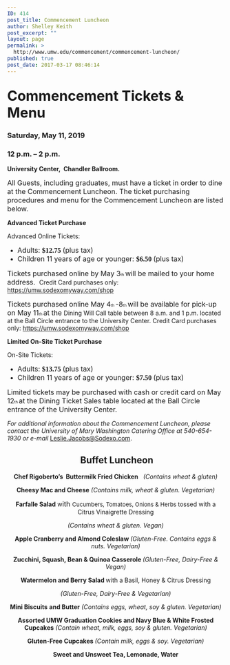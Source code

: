 ```yaml
---
ID: 414
post_title: Commencement Luncheon
author: Shelley Keith
post_excerpt: ""
layout: page
permalink: >
  http://www.umw.edu/commencement/commencement-luncheon/
published: true
post_date: 2017-03-17 08:46:14
---
```

<h2 style="text-align: left"><span style="font-size: xx-large"><strong>Commencement Tickets &amp; Menu</strong> </span></h2>
<h3 style="text-align: left"><strong>Saturday, May 11, 2019</strong></h3>
<h3><strong>12 p.m. – 2 p.m.</strong></h3>
<strong>University Center,  Chandler Ballroom.</strong>

<span style="font-size: medium">All Guests, including graduates, must have a ticket in order to dine at the Commencement Luncheon. The ticket purchasing procedures and menu for the Commencement Luncheon are listed below. </span>

<strong>Advanced Ticket Purchase</strong>

Advanced Online Tickets:
<ul>
 	<li><span style="font-size: medium">Adults: </span><b><span style="font-family: Cambria,Cambria;font-size: medium">$12.75 </span></b><span style="font-size: medium">(plus tax) </span></li>
 	<li><span style="font-size: medium">Children 11 years of age or younger: </span><b><span style="font-family: Cambria,Cambria;font-size: medium">$6.50 </span></b><span style="font-size: medium">(plus tax) </span></li>
</ul>
<span style="font-size: medium">Tickets purchased online by May 3</span><span style="font-size: xx-small">th </span><span style="font-size: medium">will be mailed to your home address.  </span>Credit Card purchases only: <a href="https://umw.sodexomyway.com/shop">https://umw.sodexomyway.com/shop</a>

<span style="font-size: medium">Tickets purchased online May 4</span><span style="font-size: xx-small">th </span><span style="font-size: medium">-8</span><span style="font-size: xx-small">th </span><span style="font-size: medium">will be available for pick-up on May 11</span><span style="font-size: xx-small">th </span><span style="font-size: medium">at the </span>Dining Will Call table between 8 a.m. and 1 p.m. located at the Ball Circle entrance to the University Center. Credit Card purchases only: <a href="https://umw.sodexomyway.com/shop">https://umw.sodexomyway.com/shop</a>

<strong>Limited On-Site Ticket Purchase</strong>

On-Site Tickets:
<ul>
 	<li><span style="font-size: medium">Adults: </span><b><span style="font-family: Cambria,Cambria;font-size: medium">$13.75 </span></b><span style="font-size: medium">(plus tax) </span></li>
 	<li><span style="font-size: medium">Children 11 years of age or younger: </span><b><span style="font-family: Cambria,Cambria;font-size: medium">$7.50 </span></b><span style="font-size: medium">(plus tax) </span></li>
</ul>
<span style="font-size: medium">Limited tickets may be purchased with cash or credit card on May 12</span><span style="font-size: xx-small">th </span><span style="font-size: medium">at the Dining Ticket Sales table located at the Ball Circle entrance of the University Center. </span>

<em>For additional information about the Commencement Luncheon, please contact the University of Mary Washington Catering Office at 540-654-1930 or e-mail </em><a href="http://Leslie.Jacobs@Sodexo.com.">Leslie.Jacobs@Sodexo.com.</a>
<h2 style="text-align: center"><strong> Buffet Luncheon </strong></h2>
<p style="text-align: center"><strong>Chef Rigoberto’s  Buttermilk Fried Chicken</strong>   <em>(Contains wheat &amp; gluten)</em></p>
<p style="text-align: center"><strong>Cheesy Mac and Cheese</strong><em> (Contains milk, wheat &amp; gluten. Vegetarian)</em></p>
<p style="text-align: center"><strong>Farfalle Salad</strong> w<span style="font-size: medium">ith </span><span style="font-size: small">Cucumbers, Tomatoes, Onions &amp; Herbs t</span>ossed with a Citrus Vinaigrette Dressing</p>
<p style="text-align: center"><em>(Contains wheat &amp; gluten. Vegan)</em></p>
<p style="text-align: center"><strong>Apple Cranberry and Almond Coleslaw </strong><em>(Gluten-Free. Contains eggs &amp; nuts. Vegetarian)</em></p>
<p style="text-align: center"><strong>Zucchini, Squash, Bean &amp; Quinoa Casserole </strong><em>(Gluten-Free, Dairy-Free &amp; Vegan)</em></p>
<p style="text-align: center"><strong>Watermelon and Berry Salad </strong>with a Basil, Honey &amp; Citrus Dressing</p>
<p style="text-align: center"><em>(Gluten-Free, Dairy-Free &amp; Vegetarian)</em></p>
<p style="text-align: center"><strong>Mini Biscuits</strong> <strong>and Butter</strong> <em>(Contains eggs, wheat, soy &amp; gluten. Vegetarian)</em></p>
<p style="text-align: center"><strong>Assorted UMW Graduation Cookies and Navy Blue &amp; White Frosted Cupcakes</strong> <em>(Contain wheat, milk, eggs, soy &amp; gluten. Vegetarian)</em></p>
<p style="text-align: center"><strong>Gluten-Free Cupcakes </strong><em>(Contain milk, eggs &amp; soy. Vegetarian)</em></p>
<p style="text-align: center"><strong>Sweet and Unsweet Tea, Lemonade, Water</strong></p>
&nbsp;